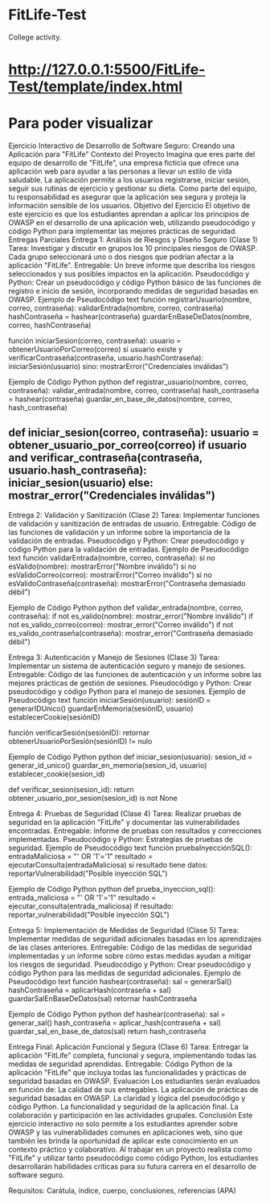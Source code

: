 # FitLife-Test
College activity.

# http://127.0.0.1:5500/FitLife-Test/template/index.html 
# Para poder visualizar 

Ejercicio Interactivo de Desarrollo de Software Seguro: Creando una Aplicación para "FitLife"
Contexto del Proyecto
Imagina que eres parte del equipo de desarrollo de "FitLife", una empresa ficticia que ofrece una aplicación web para ayudar a las personas a llevar un estilo de vida saludable. La aplicación permite a los usuarios registrarse, iniciar sesión, seguir sus rutinas de ejercicio y gestionar su dieta. Como parte del equipo, tu responsabilidad es asegurar que la aplicación sea segura y proteja la información sensible de los usuarios.
Objetivo del Ejercicio
El objetivo de este ejercicio es que los estudiantes aprendan a aplicar los principios de OWASP en el desarrollo de una aplicación web, utilizando pseudocódigo y código Python para implementar las mejores prácticas de seguridad.
Entregas Parciales
Entrega 1: Análisis de Riesgos y Diseño Seguro (Clase 1)
Tarea: Investigar y discutir en grupos los 10 principales riesgos de OWASP. Cada grupo seleccionará uno o dos riesgos que podrían afectar a la aplicación "FitLife".
Entregable: Un breve informe que describa los riesgos seleccionados y sus posibles impactos en la aplicación.
Pseudocódigo y Python: Crear un pseudocódigo y código Python básico de las funciones de registro e inicio de sesión, incorporando medidas de seguridad basadas en OWASP.
Ejemplo de Pseudocódigo
text
función registrarUsuario(nombre, correo, contraseña):
    validarEntrada(nombre, correo, contraseña)
    hashContraseña = hashear(contraseña)
    guardarEnBaseDeDatos(nombre, correo, hashContraseña)

función iniciarSesion(correo, contraseña):
    usuario = obtenerUsuarioPorCorreo(correo)
    si usuario existe y verificarContraseña(contraseña, usuario.hashContraseña):
        iniciarSesión(usuario)
    sino:
        mostrarError("Credenciales inválidas")

Ejemplo de Código Python
python
def registrar_usuario(nombre, correo, contraseña):
    validar_entrada(nombre, correo, contraseña)
    hash_contraseña = hashear(contraseña)
    guardar_en_base_de_datos(nombre, correo, hash_contraseña)

def iniciar_sesion(correo, contraseña):
    usuario = obtener_usuario_por_correo(correo)
    if usuario and verificar_contraseña(contraseña, usuario.hash_contraseña):
        iniciar_sesion(usuario)
    else:
        mostrar_error("Credenciales inválidas")
------------------------------------------------------------------------------------------------------------------------
Entrega 2: Validación y Sanitización (Clase 2)
Tarea: Implementar funciones de validación y sanitización de entradas de usuario.
Entregable: Código de las funciones de validación y un informe sobre la importancia de la validación de entradas.
Pseudocódigo y Python: Crear pseudocódigo y código Python para la validación de entradas.
Ejemplo de Pseudocódigo
text
función validarEntrada(nombre, correo, contraseña):
    si no esValido(nombre):
        mostrarError("Nombre inválido")
    si no esValidoCorreo(correo):
        mostrarError("Correo inválido")
    si no esValidoContraseña(contraseña):
        mostrarError("Contraseña demasiado débil")

Ejemplo de Código Python
python
def validar_entrada(nombre, correo, contraseña):
    if not es_valido(nombre):
        mostrar_error("Nombre inválido")
    if not es_valido_correo(correo):
        mostrar_error("Correo inválido")
    if not es_valido_contraseña(contraseña):
        mostrar_error("Contraseña demasiado débil")

Entrega 3: Autenticación y Manejo de Sesiones (Clase 3)
Tarea: Implementar un sistema de autenticación seguro y manejo de sesiones.
Entregable: Código de las funciones de autenticación y un informe sobre las mejores prácticas de gestión de sesiones.
Pseudocódigo y Python: Crear pseudocódigo y código Python para el manejo de sesiones.
Ejemplo de Pseudocódigo
text
función iniciarSesión(usuario):
    sesiónID = generarIDUnico()
    guardarEnMemoria(sesiónID, usuario)
    establecerCookie(sesiónID)

función verificarSesión(sesiónID):
    retornar obtenerUsuarioPorSesión(sesiónID) != nulo

Ejemplo de Código Python
python
def iniciar_sesion(usuario):
    sesion_id = generar_id_unico()
    guardar_en_memoria(sesion_id, usuario)
    establecer_cookie(sesion_id)

def verificar_sesion(sesion_id):
    return obtener_usuario_por_sesion(sesion_id) is not None

Entrega 4: Pruebas de Seguridad (Clase 4)
Tarea: Realizar pruebas de seguridad en la aplicación "FitLife" y documentar las vulnerabilidades encontradas.
Entregable: Informe de pruebas con resultados y correcciones implementadas.
Pseudocódigo y Python: Estrategias de pruebas de seguridad.
Ejemplo de Pseudocódigo
text
función pruebaInyecciónSQL():
    entradaMaliciosa = "' OR '1'='1"
    resultado = ejecutarConsulta(entradaMaliciosa)
    si resultado tiene datos:
        reportarVulnerabilidad("Posible inyección SQL")

Ejemplo de Código Python
python
def prueba_inyeccion_sql():
    entrada_maliciosa = "' OR '1'='1"
    resultado = ejecutar_consulta(entrada_maliciosa)
    if resultado:
        reportar_vulnerabilidad("Posible inyección SQL")

Entrega 5: Implementación de Medidas de Seguridad (Clase 5)
Tarea: Implementar medidas de seguridad adicionales basadas en los aprendizajes de las clases anteriores.
Entregable: Código de las medidas de seguridad implementadas y un informe sobre cómo estas medidas ayudan a mitigar los riesgos de seguridad.
Pseudocódigo y Python: Crear pseudocódigo y código Python para las medidas de seguridad adicionales.
Ejemplo de Pseudocódigo
text
función hashear(contraseña):
    sal = generarSal()
    hashContraseña = aplicarHash(contraseña + sal)
    guardarSalEnBaseDeDatos(sal)
    retornar hashContraseña

Ejemplo de Código Python
python
def hashear(contraseña):
    sal = generar_sal()
    hash_contraseña = aplicar_hash(contraseña + sal)
    guardar_sal_en_base_de_datos(sal)
    return hash_contraseña

Entrega Final: Aplicación Funcional y Segura (Clase 6)
Tarea: Entregar la aplicación "FitLife" completa, funcional y segura, implementando todas las medidas de seguridad aprendidas.
Entregable: Código Python de la aplicación "FitLife" que incluya todas las funcionalidades y prácticas de seguridad basadas en OWASP.
Evaluación
Los estudiantes serán evaluados en función de:
La calidad de sus entregables.
La aplicación de prácticas de seguridad basadas en OWASP.
La claridad y lógica del pseudocódigo y código Python.
La funcionalidad y seguridad de la aplicación final.
La colaboración y participación en las actividades grupales.
Conclusión
Este ejercicio interactivo no solo permite a los estudiantes aprender sobre OWASP y las vulnerabilidades comunes en aplicaciones web, sino que también les brinda la oportunidad de aplicar este conocimiento en un contexto práctico y colaborativo. Al trabajar en un proyecto realista como "FitLife" y utilizar tanto pseudocódigo como código Python, los estudiantes desarrollarán habilidades críticas para su futura carrera en el desarrollo de software seguro.

Requisitos:
Carátula, índice, cuerpo, conclusiones, referencias (APA)